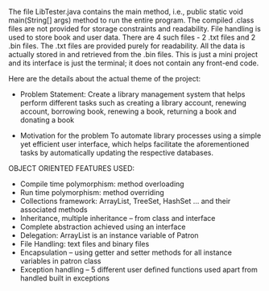 The file LibTester.java contains the main method, i.e., public static void main(String[] args)  method to run the entire program.
The compiled .class files are not provided for storage constraints and readability.
File handling is used to store book and user data. There are 4 such files - 2 .txt files and 2 .bin files.
The .txt files are provided purely for readability. All the data is actually stored in and retrieved from the .bin files.
This is just a mini project and its interface is just the terminal; it does not contain any front-end code.

Here are the details about the actual theme of the project:
- Problem Statement:
Create a library management system that helps perform different tasks such as creating a library account, renewing account, borrowing book, renewing a book, returning a book and donating a book

- Motivation for the problem
To automate library processes using a simple yet efficient user interface, which helps facilitate the aforementioned tasks by automatically updating the respective databases.

OBJECT ORIENTED FEATURES USED:
-	Compile time polymorphism: method overloading
-	Run time polymorphism: method overriding
-	Collections framework: ArrayList, TreeSet, HashSet … and their associated methods
-	Inheritance, multiple inheritance – from class and interface
-	Complete abstraction achieved using an interface
-	Delegation: ArrayList<Book> is an instance variable of Patron
-	File Handling: text files and binary files
-	Encapsulation – using getter and setter methods for all instance variables in patron class
-	Exception handling – 5 different user defined functions used apart from handled built in exceptions
